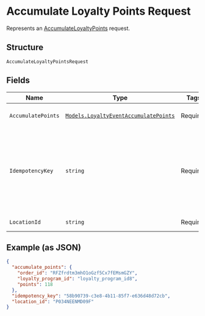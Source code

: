 
# Accumulate Loyalty Points Request

Represents an [AccumulateLoyaltyPoints](../../doc/api/loyalty.md#accumulate-loyalty-points) request.

## Structure

`AccumulateLoyaltyPointsRequest`

## Fields

| Name | Type | Tags | Description |
|  --- | --- | --- | --- |
| `AccumulatePoints` | [`Models.LoyaltyEventAccumulatePoints`](../../doc/models/loyalty-event-accumulate-points.md) | Required | Provides metadata when the event `type` is `ACCUMULATE_POINTS`. |
| `IdempotencyKey` | `string` | Required | A unique string that identifies the `AccumulateLoyaltyPoints` request.<br>Keys can be any valid string but must be unique for every request.<br>**Constraints**: *Minimum Length*: `1`, *Maximum Length*: `128` |
| `LocationId` | `string` | Required | The [location](entity:Location) where the purchase was made. |

## Example (as JSON)

```json
{
  "accumulate_points": {
    "order_id": "RFZfrdtm3mhO1oGzf5Cx7fEMsmGZY",
    "loyalty_program_id": "loyalty_program_id8",
    "points": 118
  },
  "idempotency_key": "58b90739-c3e8-4b11-85f7-e636d48d72cb",
  "location_id": "P034NEENMD09F"
}
```

